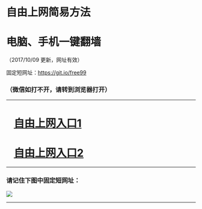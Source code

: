 ﻿# 自由上网简易方法

# 电脑、手机一键翻墙

（2017/10/09 更新，网址有效）

固定短网址：https://git.io/free99

### （微信如打不开，请转到浏览器打开）


***





# &nbsp;&nbsp; <a href="http://ft2809915955.fwq-tz-1001.info/fwqtz01.html?t=100900116682 " target="_blank">自由上网入口1</a>
# &nbsp;&nbsp; <a href="http://ft1836124450.fwq-tz-1002.info/fwqtz02.html?t=100900130867 " target="_blank">自由上网入口2</a>
***

### 请记住下图中固定短网址：

<img src="https://s3-us-west-2.amazonaws.com/fwq-1001/yjfq-20170905okok.png" /> 


***

